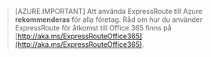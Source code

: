 > [AZURE.IMPORTANT]
> Att använda ExpressRoute till Azure **rekommenderas** för alla företag. Råd om hur du använder ExpressRoute för åtkomst till Office 365 finns på [http://aka.ms/ExpressRouteOffice365](http://aka.ms/ExpressRouteOffice365).


<!--HONumber=sep16_HO1-->


